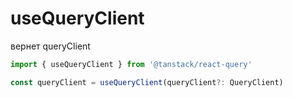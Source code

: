 # useQueryClient

вернет queryClient

```ts
import { useQueryClient } from '@tanstack/react-query'

const queryClient = useQueryClient(queryClient?: QueryClient)
```

